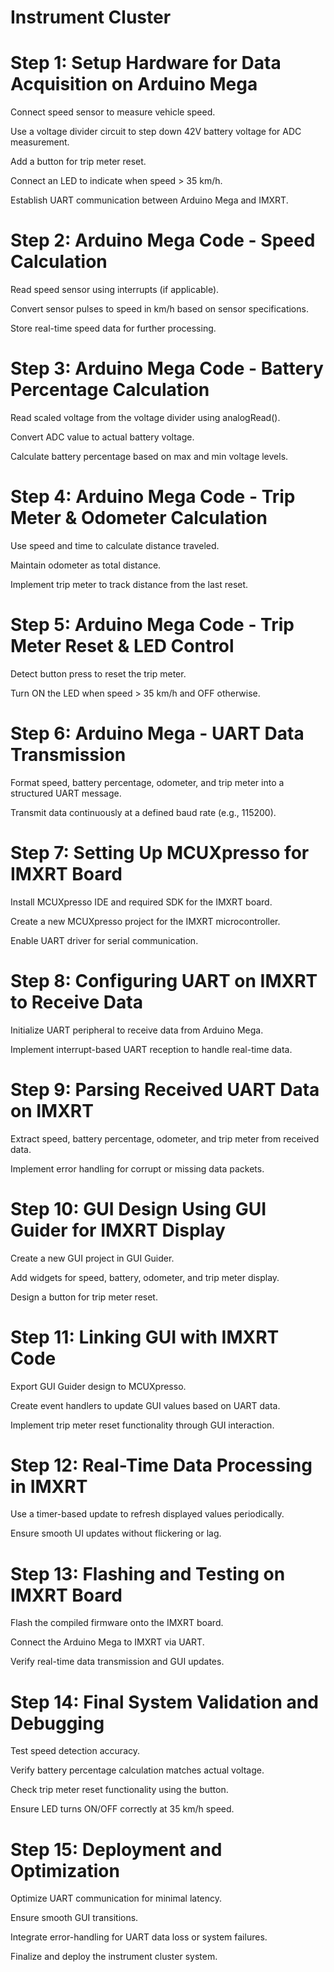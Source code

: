# Instrument Cluster

# Step 1: Setup Hardware for Data Acquisition on Arduino Mega

Connect speed sensor to measure vehicle speed.

Use a voltage divider circuit to step down 42V battery voltage for ADC measurement.

Add a button for trip meter reset.

Connect an LED to indicate when speed > 35 km/h.

Establish UART communication between Arduino Mega and IMXRT.

# Step 2: Arduino Mega Code - Speed Calculation

Read speed sensor using interrupts (if applicable).

Convert sensor pulses to speed in km/h based on sensor specifications.

Store real-time speed data for further processing.

# Step 3: Arduino Mega Code - Battery Percentage Calculation

Read scaled voltage from the voltage divider using analogRead().

Convert ADC value to actual battery voltage.

Calculate battery percentage based on max and min voltage levels.

# Step 4: Arduino Mega Code - Trip Meter & Odometer Calculation

Use speed and time to calculate distance traveled.

Maintain odometer as total distance.

Implement trip meter to track distance from the last reset.

# Step 5: Arduino Mega Code - Trip Meter Reset & LED Control

Detect button press to reset the trip meter.

Turn ON the LED when speed > 35 km/h and OFF otherwise.

# Step 6: Arduino Mega - UART Data Transmission

Format speed, battery percentage, odometer, and trip meter into a structured UART message.

Transmit data continuously at a defined baud rate (e.g., 115200).

# Step 7: Setting Up MCUXpresso for IMXRT Board

Install MCUXpresso IDE and required SDK for the IMXRT board.

Create a new MCUXpresso project for the IMXRT microcontroller.

Enable UART driver for serial communication.

# Step 8: Configuring UART on IMXRT to Receive Data

Initialize UART peripheral to receive data from Arduino Mega.

Implement interrupt-based UART reception to handle real-time data.

# Step 9: Parsing Received UART Data on IMXRT

Extract speed, battery percentage, odometer, and trip meter from received data.

Implement error handling for corrupt or missing data packets.

# Step 10: GUI Design Using GUI Guider for IMXRT Display

Create a new GUI project in GUI Guider.

Add widgets for speed, battery, odometer, and trip meter display.

Design a button for trip meter reset.

# Step 11: Linking GUI with IMXRT Code

Export GUI Guider design to MCUXpresso.

Create event handlers to update GUI values based on UART data.

Implement trip meter reset functionality through GUI interaction.

# Step 12: Real-Time Data Processing in IMXRT

Use a timer-based update to refresh displayed values periodically.

Ensure smooth UI updates without flickering or lag.

# Step 13: Flashing and Testing on IMXRT Board

Flash the compiled firmware onto the IMXRT board.

Connect the Arduino Mega to IMXRT via UART.

Verify real-time data transmission and GUI updates.

# Step 14: Final System Validation and Debugging

Test speed detection accuracy.

Verify battery percentage calculation matches actual voltage.

Check trip meter reset functionality using the button.

Ensure LED turns ON/OFF correctly at 35 km/h speed.

# Step 15: Deployment and Optimization

Optimize UART communication for minimal latency.

Ensure smooth GUI transitions.

Integrate error-handling for UART data loss or system failures.

Finalize and deploy the instrument cluster system.
